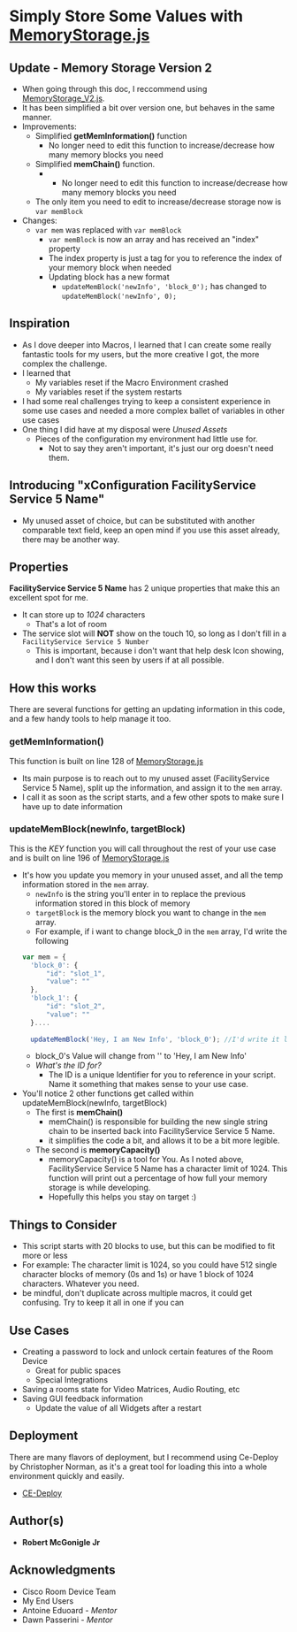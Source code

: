 # Simply Store Some Values with [MemoryStorage.js](https://github.com/Bobby-McGonigle/Macro-Samples/blob/master/Macro%20Memory%20Storage/MemoryStorage.js)

## Update - Memory Storage Version 2
* When going through this doc, I reccommend using [MemoryStorage_V2.js](https://github.com/Bobby-McGonigle/Cisco-RoomDevice-Macro-Projects-Examples/blob/master/Macro%20Memory%20Storage/MemoryStorage_V2.js).
* It has been simplified a bit over version one, but behaves in the same manner.
* Improvements: 
  * Simplified **getMemInformation()** function
    * No longer need to edit this function to increase/decrease how many memory blocks you need
  * Simplified **memChain()** function.
    * * No longer need to edit this function to increase/decrease how many memory blocks you need
  * The only item you need to edit to increase/decrease storage now is ```var memBlock```
* Changes:
  * ```var mem``` was replaced with ```var memBlock```
    * ```var memBlock``` is now an array and has received an "index" property
    * The index property is just a tag for you to reference the index of your memory block when needed
    * Updating block has a new format
      * ```updateMemBlock('newInfo', 'block_0');``` has changed to ```updateMemBlock('newInfo', 0);```

## Inspiration

* As I dove deeper into Macros, I learned that I can create some really fantastic tools for my users, but the more creative I got, the more complex the challenge.
* I learned that 
  * My variables reset if the Macro Environment crashed
  * My variables reset if the system restarts
* I had some real challenges trying to keep a consistent experience in some use cases and needed a more complex ballet of variables in other use cases
* One thing I did have at my disposal were _Unused Assets_
  * Pieces of the configuration my environment had little use for.
    * Not to say they aren't important, it's just our org doesn't need them.

## Introducing "xConfiguration FacilityService Service 5 Name"
* My unused asset of choice, but can be substituted with another comparable text field, keep an open mind if you use this asset already, there may be another way.

## Properties
**FacilityService Service 5 Name** has 2 unique properties that make this an excellent spot for me.
* It can store up to _1024_ characters
  * That's a lot of room
* The service slot will **NOT** show on the touch 10, so long as I don't fill in a ```FacilityService Service 5 Number```
  * This is important, because i don't want that help desk Icon showing, and I don't want this seen by users if at all possible.


## How this works

There are several functions for getting an updating information in this code, and a few handy tools to help manage it too.

### getMemInformation()
This function is built on line 128 of [MemoryStorage.js](https://github.com/Bobby-McGonigle/Macro-Samples/blob/master/Macro%20Memory%20Storage/MemoryStorage.js)
* Its main purpose is to reach out to my unused asset (FacilityService Service 5 Name), split up the information, and assign it to the ```mem``` array.
* I call it as soon as the script starts, and a few other spots to make sure I have up to date information

### updateMemBlock(newInfo, targetBlock)
This is the _KEY_ function you will call throughout the rest of your use case and is built on line 196 of [MemoryStorage.js](https://github.com/Bobby-McGonigle/Macro-Samples/blob/master/Macro%20Memory%20Storage/MemoryStorage.js)
* It's how you update you memory in your unused asset, and all the temp information stored in the ```mem``` array.
  * ```newInfo``` is the string you'll enter in to replace the previous information stored in this block of memory
  * ```targetBlock``` is the memory block you want to change in the ```mem``` array.
  * For example, if i want to change block_0 in the ```mem``` array, I'd write the following
  ```javascript
  var mem = {
    'block_0': {
        "id": "slot_1", 
        "value": "" 
    },
    'block_1': {
        "id": "slot_2",
        "value": ""
    }....
    
    updateMemBlock('Hey, I am New Info', 'block_0'); //I'd write it like this
  ```
  * block_0's Value will change from '' to 'Hey, I am New Info'
  * _What's the ID for?_
    * The ID is a unique Identifier for you to reference in your script. Name it something that makes sense to your use case.
* You'll notice 2 other functions get called within updateMemBlock(newInfo, targetBlock)
  * The first is **memChain()**
    * memChain() is responsible for building the new single string chain to be inserted back into FacilityService Service 5 Name.
    * it simplifies the code a bit, and allows it to be a bit more legible.
  * The second is **memoryCapacity()**
    * memoryCapacity() is a tool for You. As I noted above, FacilityService Service 5 Name has a character limit of 1024. This function will print out a percentage of how full your memory storage is while developing.
    * Hopefully this helps you stay on target :)
    
## Things to Consider
* This script starts with 20 blocks to use, but this can be modified to fit more or less
 * For example: The character limit is 1024, so you could have 512 single character blocks of memory (0s and 1s) or have 1 block of 1024 characters. Whatever you need.
* be mindful, don't duplicate across multiple macros, it could get confusing. Try to keep it all in one if you can

## Use Cases
* Creating a password to lock and unlock certain features of the Room Device
  * Great for public spaces
  * Special Integrations
* Saving a rooms state for Video Matrices, Audio Routing, etc
* Saving GUI feedback information
  * Update the value of all Widgets after a restart

## Deployment

There are many flavors of deployment, but I recommend using Ce-Deploy by Christopher Norman, as it's a great tool for loading this into a whole environment quickly and easily.

* [CE-Deploy](https://github.com/voipnorm/CE-Deploy)

## Author(s)

* **Robert McGonigle Jr**

## Acknowledgments

* Cisco Room Device Team
* My End Users
* Antoine Eduoard - *Mentor*
* Dawn Passerini - *Mentor*
